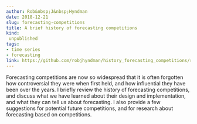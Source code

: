 ```yaml
---
author: Rob&nbsp;J&nbsp;Hyndman
date: 2018-12-21
slug: forecasting-competitions
title: A brief history of forecasting competitions
kind:
 unpublished
tags:
- time series
- forecasting
link: https://github.com/robjhyndman/history_forecasting_competitions/raw/master/forecasting-competitions.pdf
---
```


Forecasting competitions are now so widespread that it is often forgotten how controversial they were when first held, and how influential they have been over the years. I briefly review the history of forecasting competitions, and discuss what we have learned about their design and implementation, and what they can tell us about forecasting. I also provide a few suggestions for potential future competitions, and for research about forecasting based on competitions.